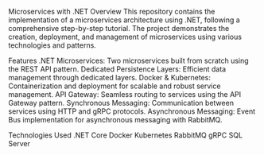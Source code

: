 Microservices with .NET
Overview
This repository contains the implementation of a microservices architecture using .NET, following a comprehensive step-by-step tutorial. The project demonstrates the creation, deployment, and management of microservices using various technologies and patterns.

Features
.NET Microservices: Two microservices built from scratch using the REST API pattern.
Dedicated Persistence Layers: Efficient data management through dedicated layers.
Docker & Kubernetes: Containerization and deployment for scalable and robust service management.
API Gateway: Seamless routing to services using the API Gateway pattern.
Synchronous Messaging: Communication between services using HTTP and gRPC protocols.
Asynchronous Messaging: Event Bus implementation for asynchronous messaging with RabbitMQ.

Technologies Used
.NET Core
Docker
Kubernetes
RabbitMQ
gRPC
SQL Server
